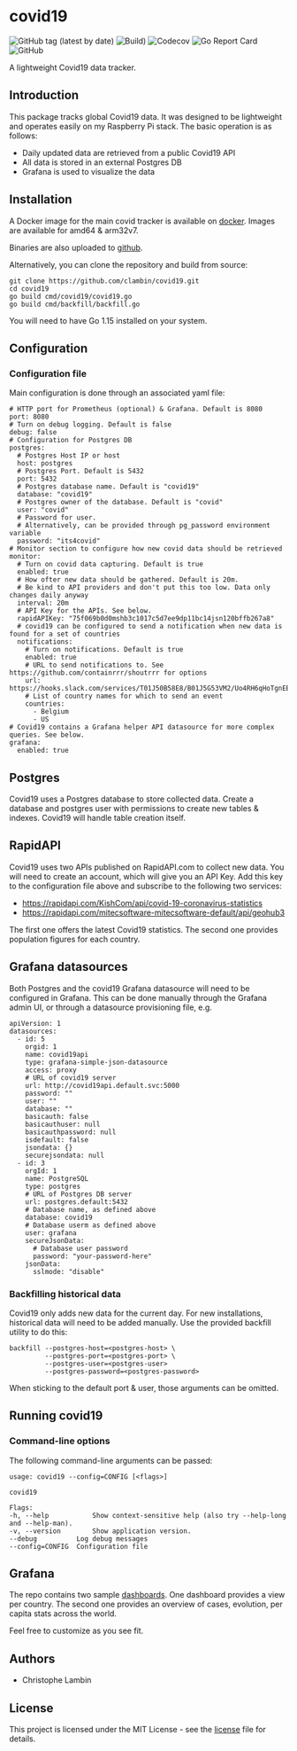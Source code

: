 # covid19
![GitHub tag (latest by date)](https://img.shields.io/github/v/tag/clambin/covid19?color=green&label=Release&style=plastic)
![Build)](https://github.com/clambin/covid19/workflows/Build/badge.svg)
![Codecov](https://img.shields.io/codecov/c/gh/clambin/covid19?style=plastic)
![Go Report Card](https://goreportcard.com/badge/github.com/clambin/covid19)
![GitHub](https://img.shields.io/github/license/clambin/covid19?style=plastic)


A lightweight Covid19 data tracker.

## Introduction
This package tracks global Covid19 data. It was designed to be lightweight and operates easily on my Raspberry Pi stack. 
The basic operation is as follows:

- Daily updated data are retrieved from a public Covid19 API 
- All data is stored in an external Postgres DB
- Grafana is used to visualize the data

## Installation
A Docker image for the main covid tracker is available on [docker](https://hub.docker.com/r/clambin/covid19). Images are available for amd64 & arm32v7.

Binaries are also uploaded to [github](https://github.com/clambin/covid19/releases).

Alternatively, you can clone the repository and build from source:

```
git clone https://github.com/clambin/covid19.git
cd covid19
go build cmd/covid19/covid19.go
go build cmd/backfill/backfill.go
```

You will need to have Go 1.15 installed on your system.

## Configuration
### Configuration file

Main configuration is done through an associated yaml file:

```
# HTTP port for Prometheus (optional) & Grafana. Default is 8080
port: 8080
# Turn on debug logging. Default is false
debug: false
# Configuration for Postgres DB
postgres:
  # Postgres Host IP or host
  host: postgres
  # Postgres Port. Default is 5432
  port: 5432
  # Postgres database name. Default is "covid19"
  database: "covid19"
  # Postgres owner of the database. Default is "covid"
  user: "covid"
  # Password for user. 
  # Alternatively, can be provided through pg_password environment variable
  password: "its4covid"
# Monitor section to configure how new covid data should be retrieved
monitor:
  # Turn on covid data capturing. Default is true
  enabled: true
  # How ofter new data should be gathered. Default is 20m.
  # Be kind to API providers and don't put this too low. Data only changes daily anyway
  interval: 20m
  # API Key for the APIs. See below.
  rapidAPIKey: "75f069b0d0mshb3c1017c5d7ee9dp11bc14jsn120bffb267a8"
  # covid19 can be configured to send a notification when new data is found for a set of countries
  notifications:
    # Turn on notifications. Default is true
    enabled: true
    # URL to send notifications to. See https://github.com/containrrr/shoutrrr for options
    url: https://hooks.slack.com/services/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
    # List of country names for which to send an event
    countries:
      - Belgium
      - US
# Covid19 contains a Grafana helper API datasource for more complex queries. See below.
grafana:
  enabled: true
```

## Postgres
Covid19 uses a Postgres database to store collected data. Create a database and postgres user with permissions to create new tables & indexes. 
Covid19 will handle table creation itself. 

## RapidAPI
Covid19 uses two APIs published on RapidAPI.com to collect new data. You will need to create an account, which will give you an API Key. 
Add this key to the configuration file above and subscribe to the following two services:

- https://rapidapi.com/KishCom/api/covid-19-coronavirus-statistics
- https://rapidapi.com/mitecsoftware-mitecsoftware-default/api/geohub3

The first one offers the latest Covid19 statistics. The second one provides population figures for each country.

## Grafana datasources
Both Postgres and the covid19 Grafana datasource will need to be configured in Grafana. 
This can be done manually through the Grafana admin UI, or through a datasource provisioning file, e.g.

```
apiVersion: 1
datasources:
  - id: 5
    orgid: 1
    name: covid19api
    type: grafana-simple-json-datasource
    access: proxy
    # URL of covid19 server
    url: http://covid19api.default.svc:5000
    password: ""
    user: ""
    database: ""
    basicauth: false
    basicauthuser: null
    basicauthpassword: null
    isdefault: false
    jsondata: {}
    securejsondata: null
  - id: 3
    orgId: 1
    name: PostgreSQL
    type: postgres
    # URL of Postgres DB server
    url: postgres.default:5432
    # Database name, as defined above
    database: covid19
    # Database userm as defined above
    user: grafana
    secureJsonData:
      # Database user password
      password: "your-password-here"
    jsonData:
      sslmode: "disable"
```

### Backfilling historical data
Covid19 only adds new data for the current day. For new installations, historical data will need to be added manually. 
Use the provided backfill utility to do this:

```
backfill --postgres-host=<postgres-host> \
         --postgres-port=<postgres-port> \
         --postgres-user=<postgres-user>
         --postgres-password=<postgres-password>
```

When sticking to the default port & user, those arguments can be omitted.

## Running covid19
### Command-line options
The following command-line arguments can be passed:

```
usage: covid19 --config=CONFIG [<flags>]

covid19

Flags:
-h, --help           Show context-sensitive help (also try --help-long and --help-man).
-v, --version        Show application version.
--debug          Log debug messages
--config=CONFIG  Configuration file
```

## Grafana
The repo contains two sample [dashboards](assets/grafana/dashboards). One dashboard provides a view per country.
The second one provides an overview of cases, evolution, per capita stats across the world.

Feel free to customize as you see fit.

## Authors

- Christophe Lambin

## License

This project is licensed under the MIT License - see the [license](LICENSE.md) file for details.
